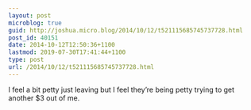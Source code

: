 ```yaml
---
layout: post
microblog: true
guid: http://joshua.micro.blog/2014/10/12/t521115685745737728.html
post_id: 40151
date: 2014-10-12T12:50:36+1100
lastmod: 2019-07-30T17:41:44+1100
type: post
url: /2014/10/12/t521115685745737728.html
---
```

I feel a bit petty just leaving but I feel they’re being petty trying to get another $3 out of me.
